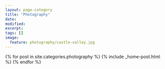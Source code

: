 ```yaml
---
layout: page-category
title: "Photography"
date: 
modified:
excerpt:
tags: []
image:
  feature: photography/castle-valley.jpg
---
```


{% for post in site.categories.photography %} 
  {% include _home-post.html %}
{% endfor %}
